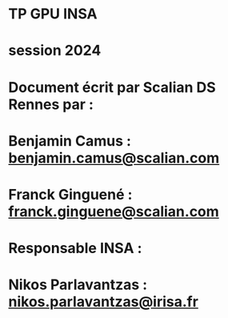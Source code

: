 # TP GPU INSA
# session 2024
# Document écrit par Scalian DS Rennes par :
# Benjamin Camus  : benjamin.camus@scalian.com
# Franck Ginguené : franck.ginguene@scalian.com

# Responsable INSA : 
# Nikos Parlavantzas : nikos.parlavantzas@irisa.fr
